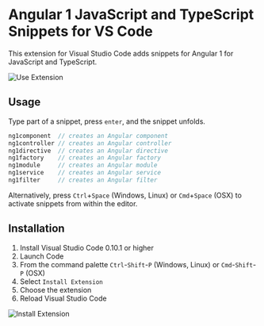# Angular 1 JavaScript and TypeScript Snippets for VS Code

This extension for Visual Studio Code adds snippets for Angular 1 for JavaScript and TypeScript.

![Use Extension](images/use-extension.gif)

## Usage
Type part of a snippet, press `enter`, and the snippet unfolds.

```javascript
ng1component  // creates an Angular component
ng1controller // creates an Angular controller
ng1directive  // creates an Angular directive
ng1factory    // creates an Angular factory
ng1module     // creates an Angular module
ng1service    // creates an Angular service
ng1filter     // creates an Angular filter
```

Alternatively, press `Ctrl`+`Space` (Windows, Linux) or `Cmd`+`Space` (OSX) to activate snippets from within the editor.

## Installation

1. Install Visual Studio Code 0.10.1 or higher
2. Launch Code
3. From the command palette `Ctrl`-`Shift`-`P` (Windows, Linux) or `Cmd`-`Shift`-`P` (OSX)
4. Select `Install Extension`
5. Choose the extension
6. Reload Visual Studio Code

![Install Extension](images/install-extension.gif)

